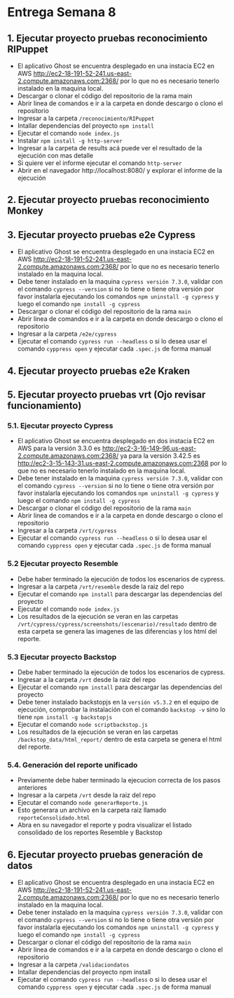 # Entrega Semana 8

<h2> 1. Ejecutar proyecto pruebas reconocimiento RIPuppet </h2>

* El aplicativo Ghost se encuentra desplegado en una instacia EC2 en AWS http://ec2-18-191-52-241.us-east-2.compute.amazonaws.com:2368/ por lo que no es necesario tenerlo instalado en la maquina local.
* Descargar o clonar el código del repositorio de la rama main
* Abrir linea de comandos e ir a la carpeta en donde descargo o clono el repositorio
* Ingresar a la carpeta ```/reconocimiento/RIPuppet```
* Intallar dependencias del proyecto ```npm install``` 
* Ejecutar el comando ```node index.js```
* Instalar ```npm install -g http-server```
* Ingresar a la carpeta de results acá puede ver el resultado de la ejecución con mas detalle
* Si quiere ver el informe ejecutar el comando ```http-server```
* Abrir en el navegador http://localhost:8080/ y explorar el informe de la ejecución 

<h2> 2. Ejecutar proyecto pruebas reconocimiento Monkey </h2>

<h2> 3. Ejecutar proyecto pruebas e2e Cypress </h2>

* El aplicativo Ghost se encuentra desplegado en una instacia EC2 en AWS http://ec2-18-191-52-241.us-east-2.compute.amazonaws.com:2368/ por lo que no es necesario tenerlo instalado en la maquina local.
* Debe tener instalado en la maquina ```cypress versión 7.3.0```, validar con el comando ```cypress --version``` si no lo tiene o tiene otra versión por favor instalarla ejecutando los comandos ```npm uninstall -g cypress``` y luego el comando ```npm install -g cypress```
* Descargar o clonar el código del repositorio de la rama ```main```
* Abrir linea de comandos e ir a la carpeta en donde descargo o clono el repositorio
* Ingresar a la carpeta ```/e2e/cypress```
* Ejecutar el comando ```cypress run --headless``` o si lo desea usar el comando ```cyppress open``` y ejecutar cada ```.spec.js``` de forma manual  

<h2> 4. Ejecutar proyecto pruebas e2e Kraken </h2>

<h2> 5. Ejecutar proyecto pruebas vrt (Ojo revisar funcionamiento) </h2>

<h3> 5.1. Ejecutar proyecto Cypress </h3>

* El aplicativo Ghost se encuentra desplegado en dos instacia EC2 en AWS para la versión 3.3.0 es http://ec2-3-16-149-96.us-east-2.compute.amazonaws.com:2368/ ya para la versión 3.42.5 es http://ec2-3-15-143-31.us-east-2.compute.amazonaws.com:2368 por lo que no es necesario tenerlo instalado en la maquina local.
* Debe tener instalado en la maquina ```cypress versión 7.3.0```, validar con el comando ```cypress --version``` si no lo tiene o tiene otra versión por favor instalarla ejecutando los comandos ```npm uninstall -g cypress``` y luego el comando ```npm install -g cypress```
* Descargar o clonar el código del repositorio de la rama ```main```
* Abrir linea de comandos e ir a la carpeta en donde descargo o clono el repositorio
* Ingresar a la carpeta ```/vrt/cypress```
* Ejecutar el comando ```cypress run --headless``` o si lo desea usar el comando ```cyppress open``` y ejecutar cada ```.spec.js``` de forma manual  

<h3> 5.2 Ejecutar proyecto Resemble </h3>

* Debe haber terminado la ejecución de todos los escenarios de cypress. 
* Ingresar a la carpeta ```/vrt/resemble``` desde la raiz del repo
* Ejecutar el comando ```npm install``` para descargar las dependencias del proyecto
* Ejecutar el comando ```node index.js```
* Los resultados de la ejecución se veran en las carpetas ```/vrt/cypress/cypress/screenshots/(escenario)/resultado``` dentro de esta carpeta se genera las imagenes de las diferencias y los html del reporte.

<h3> 5.3 Ejecutar proyecto Backstop </h3>

* Debe haber terminado la ejecución de todos los escenarios de cypress. 
* Ingresar a la carpeta ```/vrt``` desde la raiz del repo
* Ejecutar el comando ```npm install``` para descargar las dependencias del proyecto
* Debe tener instalado backstopjs en la ```versión v5.3.2``` en el equipo de ejecución, comprobar la instalación con el comando ```backstop -v``` sino lo tiene ```npm install -g backstopjs```
* Ejecutar el comando ```node scriptbackstop.js```
* Los resultados de la ejecución se veran en las carpetas ```/backstop_data/html_report/``` dentro de esta carpeta se genera el html del reporte.

<h3> 5.4. Generación del reporte unificado </h3>

* Previamente debe haber terminado la ejecucion correcta de los pasos anteriores
* Ingresar a la carpeta ```/vrt``` desde la raiz del repo
* Ejecutar el comando ```node generarReporte.js ```
* Esto generara un archivo en la carpeta raiz llamado ```reporteConsolidado.html```
* Abra en su navegador el reporte y podra visualizar el listado consolidado de los reportes Resemble y Backstop


<h2> 6. Ejecutar proyecto pruebas generación de datos </h2>

* El aplicativo Ghost se encuentra desplegado en una instacia EC2 en AWS http://ec2-18-191-52-241.us-east-2.compute.amazonaws.com:2368/ por lo que no es necesario tenerlo instalado en la maquina local.
* Debe tener instalado en la maquina ```cypress versión 7.3.0```, validar con el comando ```cypress --version``` si no lo tiene o tiene otra versión por favor instalarla ejecutando los comandos ```npm uninstall -g cypress``` y luego el comando ```npm install -g cypress```
* Descargar o clonar el código del repositorio de la rama ```main```
* Abrir linea de comandos e ir a la carpeta en donde descargo o clono el repositorio
* Ingresar a la carpeta ```/validaciondatos```
* Intallar dependencias del proyecto npm install
* Ejecutar el comando ```cypress run --headless``` o si lo desea usar el comando ```cyppress open``` y ejecutar cada ```.spec.js``` de forma manual 
